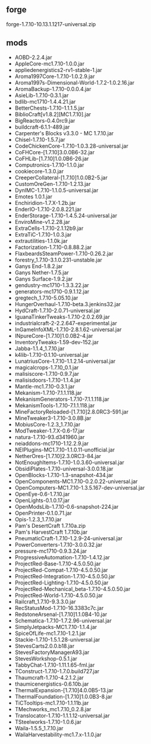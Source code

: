 ## forge
forge-1.7.10-10.13.1.1217-universal.zip
## mods
* AOBD-2.2.4.jar
* AppleCore-mc1.7.10-1.0.0.jar
* appliedenergistics2-rv1-stable-1.jar
* Aroma1997Core-1.7.10-1.0.2.9.jar
* Aroma1997s-Dimensional-World-1.7.2-1.0.2.16.jar
* AromaBackup-1.7.10-0.0.0.4.jar
* AsieLib-1.7.10-0.3.1.jar
* bdlib-mc1710-1.4.4.21.jar
* BetterChests-1.7.10-1.1.1.5.jar
* BiblioCraft[v1.8.2][MC1.7.10].jar
* BigReactors-0.4.0rc9.jar
* buildcraft-6.1.1-489.jar
* Carpenter's Blocks v3.3.0 - MC 1.7.10.jar
* Chisel-1.7.10-1.5.7.jar
* CodeChickenCore-1.7.10-1.0.3.28-universal.jar
* CoFHCore-[1.7.10]3.0.0B6-32.jar
* CoFHLib-[1.7.10]1.0.0B6-26.jar
* Computronics-1.7.10-1.1.0.jar
* cookiecore-1.3.0.jar
* CreeperCollateral-[1.7.10]1.0.0B2-5.jar
* CustomOreGen-1.7.10-1.2.13.jar
* DynIMC-1.7.10-1.1.0.5-universal.jar
* Emotes 1.0.1.jar
* Enchiridion-1.7.X-1.2b.jar
* EnderIO-1.7.10-2.0.8.221.jar
* EnderStorage-1.7.10-1.4.5.24-universal.jar
* EnviroMine-v1.2.28.jar
* ExtraCells-1.7.10-2.1.12b9.jar
* ExtraTiC-1.7.10-1.0.3.jar
* extrautilities-1.1.0k.jar
* Factorization-1.7.10-0.8.88.2.jar
* FlaxbeardsSteamPower-1.7.10-0.26.2.jar
* forestry_1.7.10-3.1.0.231-unstable.jar
* Ganys End-1.8.2.jar
* Ganys Nether-1.7.5.jar
* Ganys Surface-1.9.2.jar
* gendustry-mc1710-1.3.3.22.jar
* generators-mc1710-0.9.1.12.jar
* gregtech_1.7.10-5.05.10.jar
* HungerOverhaul-1.7.10-beta.3.jenkins32.jar
* HydCraft-1.7.10-2.0.71-universal.jar
* IguanaTinkerTweaks-1.7.10-2.0.2.69.jar
* industrialcraft-2-2.2.647-experimental.jar
* InGameInfoXML-1.7.10-2.8.1.62-universal.jar
* INpureCore-[1.7.10]1.0.0B2-4.jar
* InventoryTweaks-1.59-dev-152.jar
* Jabba-1.1.4_1.7.10.jar
* k4lib-1.7.10-0.1.10-universal.jar
* LunatriusCore-1.7.10-1.1.2.14-universal.jar
* magicalcrops-1.7.10_0.1.jar
* malisiscore-1.7.10-0.9.7.jar
* malisisdoors-1.7.10-1.1.4.jar
* Mantle-mc1.7.10-0.3.1.jar
* Mekanism-1.7.10-7.1.1.118.jar
* MekanismGenerators-1.7.10-7.1.1.118.jar
* MekanismTools-1.7.10-7.1.1.118.jar
* MineFactoryReloaded-[1.7.10]2.8.0RC3-591.jar
* MineTweaker3-1.7.10-3.0.8B.jar
* MobiusCore-1.2.3_1.7.10.jar
* ModTweaker-1.7.X-0.6-17.jar
* natura-1.7.10-93.d341960.jar
* neiaddons-mc1710-1.12.2.9.jar
* NEIPlugins-MC1.7.10-1.1.0.11-unofficial.jar
* NetherOres-[1.7.10]2.3.0RC3-84.jar
* NotEnoughItems-1.7.10-1.0.3.60-universal.jar
* ObsidiPlates-1.7.10-universal-3.0.0.18.jar
* OpenBlocks-1.7.10-1.3-snapshot-434.jar
* OpenComponents-MC1.7.10-0.2.0.22-universal.jar
* OpenComputers-MC1.7.10-1.3.5.167-dev-universal.jar
* OpenEye-0.6-1.7.10.jar
* OpenLights-0.1.0.17.jar
* OpenModsLib-1.7.10-0.6-snapshot-224.jar
* OpenPrinter-0.1.0.71.jar
* Opis-1.2.3_1.7.10.jar
* Pam's DesertCraft 1.7.10a.zip
* Pam's HarvestCraft 1.7.10b.jar
* PneumaticCraft-1.7.10-1.2.9-24-universal.jar
* PowerConverters-1.7.10-3.0.0.32.jar
* pressure-mc1710-0.9.3.24.jar
* ProgressiveAutomation-1.7.10-1.4.12.jar
* ProjectRed-Base-1.7.10-4.5.0.50.jar
* ProjectRed-Compat-1.7.10-4.5.0.50.jar
* ProjectRed-Integration-1.7.10-4.5.0.50.jar
* ProjectRed-Lighting-1.7.10-4.5.0.50.jar
* ProjectRed-Mechanical_beta-1.7.10-4.5.0.50.jar
* ProjectRed-World-1.7.10-4.5.0.50.jar
* Railcraft_1.7.10-9.3.3.0.jar
* RecStatusMod-1.7.10-16.3383c7c.jar
* RedstoneArsenal-[1.7.10]1.1.0B4-10.jar
* Schematica-1.7.10-1.7.2.96-universal.jar
* SimplyJetpacks-MC1.7.10-1.1.4.jar
* SpiceOfLife-mc1.7.10-1.2.1.jar
* Stackie-1.7.10-1.5.1.28-universal.jar
* StevesCarts2.0.0.b18.jar
* StevesFactoryManagerA93.jar
* StevesWorkshop-0.5.1.jar
* TabbyChat-1.7.10-1.11.1.65-fml.jar
* TConstruct-1.7.10-1.7.0.build727.jar
* Thaumcraft-1.7.10-4.2.1.2.jar
* thaumicenergistics-0.6.10b.jar
* ThermalExpansion-[1.7.10]4.0.0B5-13.jar
* ThermalFoundation-[1.7.10]1.0.0B3-8.jar
* TiCTooltips-mc1.7.10-1.1.11b.jar
* TMechworks_mc1.7.10_0.2.8.jar
* Translocator-1.7.10-1.1.1.12-universal.jar
* TSteelworks-1.7.10-1.0.6.jar
* Waila-1.5.5_1.7.10.jar
* WailaHarvestability-mc1.7.x-1.1.0.jar
